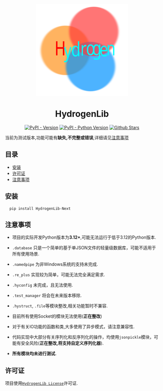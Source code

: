 <div align="center">
    <img src="HydroLib-LOGO-SVG.svg" alt="HydrogenLib Logo" height="300">
</div>

<h1 align="center">HydrogenLib</h1>

<div align="center">

[![PyPI - Version](https://img.shields.io/pypi/v/hydrogenlib-next.svg)](https://pypi.org/project/hydrogenlib)
[![PyPI - Python Version](https://img.shields.io/pypi/pyversions/hydrogenlib-next.svg)](https://pypi.org/project/hydrogenlib)
[![Github Stars](https://img.shields.io/github/stars/LittleSong2024/HydrogenLib.svg)](https://github.com/LittleSong2024/HydrogenLib)

</div>


当前为测试版本,功能可能有**缺失,不完整或错误**,详细请见[注意事项](#注意事项)


## 目录

- [安装](#安装)
- [许可证](#许可证)
- [注意事项](#注意事项)

## 安装

```shell
  pip install HydrogenLib-Next
```

## 注意事项
- 项目的实际开发Python版本为**3.12+**,可能无法运行于低于3.12的Python版本.
- `.database` 只是一个简单的基于单JSON文件的轻量级数据库，可能不适用于所有使用场景.
- `.namedpipe` 为非Windows系统的支持未完成.
- `.re_plus` 实现较为简单，可能无法完全满足需求.
- `.hyconfig` 未完成，且无法使用.
- `.test_manager` 将会在未来版本移除.
- `.hystruct`, `.file`等模块整改,相关功能暂时不兼容.
- 目前所有使用Socket的模块无法使用(**正在整改**)
- 对于有关IO功能的函数和类,大多使用了异步模式，请注意兼容性.

- 代码实现中大部分有关序列化和反序列化的操作，均使用`jsonpickle`模块，可能有安全风险(**正在整改,将支持自定义序列化器**).
- **所有模块均未进行测试.**

## 许可证

项目使用[`HydrogenLib License`](License.md)许可证.
